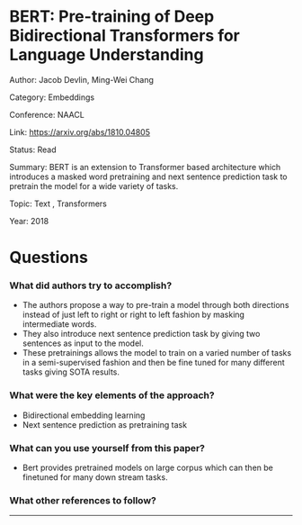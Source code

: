 # BERT: Pre-training of Deep Bidirectional Transformers for Language Understanding
Author: Jacob Devlin, Ming-Wei Chang

Category: Embeddings

Conference: NAACL

Link: https://arxiv.org/abs/1810.04805

Status: Read

Summary: BERT is an extension to Transformer based architecture which introduces a masked word pretraining and next sentence prediction task to pretrain the model for a wide variety of tasks.

Topic: Text , Transformers

Year: 2018

# Questions

### What did authors try to accomplish?

- The authors propose a way to pre-train a model through both directions instead of just left to right or right to left fashion by masking intermediate words.
- They also introduce next sentence prediction task by giving two sentences as input to the model.
- These pretrainings allows the model to train on a varied number of tasks in a semi-supervised fashion and then be fine tuned for many different tasks giving SOTA results.

### What were the key elements of the approach?

- Bidirectional embedding learning
- Next sentence prediction as pretraining task

### What can you use yourself from this paper?

- Bert provides pretrained models on large corpus which can then be finetuned for many down stream tasks.

### What other references to follow?

---